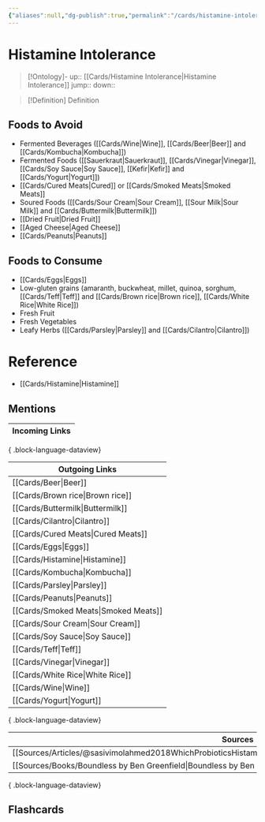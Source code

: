 ```yaml
---
{"aliases":null,"dg-publish":true,"permalink":"/cards/histamine-intolerance/","dgPassFrontmatter":true}
---
```


# Histamine Intolerance

> [!Ontology]-
> up:: [[Cards/Histamine Intolerance\|Histamine Intolerance]]
> jump::
> down:: 

> [!Definition] Definition
> 

## Foods to Avoid
- Fermented Beverages ([[Cards/Wine\|Wine]], [[Cards/Beer\|Beer]] and [[Cards/Kombucha\|Kombucha]])
- Fermented Foods ([[Sauerkraut\|Sauerkraut]], [[Cards/Vinegar\|Vinegar]], [[Cards/Soy Sauce\|Soy Sauce]], [[Kefir\|Kefir]] and [[Cards/Yogurt\|Yogurt]])
- [[Cards/Cured Meats\|Cured]] or [[Cards/Smoked Meats\|Smoked Meats]]
- Soured Foods ([[Cards/Sour Cream\|Sour Cream]], [[Sour Milk\|Sour Milk]] and [[Cards/Buttermilk\|Buttermilk]])
- [[Dried Fruit\|Dried Fruit]]
- [[Aged Cheese\|Aged Cheese]]
- [[Cards/Peanuts\|Peanuts]]

## Foods to Consume
- [[Cards/Eggs\|Eggs]]
- Low-gluten grains (amaranth, buckwheat, millet, quinoa, sorghum, [[Cards/Teff\|Teff]] and [[Cards/Brown rice\|Brown rice]], [[Cards/White Rice\|White Rice]])
- Fresh Fruit
- Fresh Vegetables
- Leafy Herbs ([[Cards/Parsley\|Parsley]] and [[Cards/Cilantro\|Cilantro]])

# Reference
- [[Cards/Histamine\|Histamine]]

## Mentions
| Incoming Links |
| -------------- |

{ .block-language-dataview}

| Outgoing Links                          |
| --------------------------------------- |
| [[Cards/Beer\|Beer]]                 |
| [[Cards/Brown rice\|Brown rice]]     |
| [[Cards/Buttermilk\|Buttermilk]]     |
| [[Cards/Cilantro\|Cilantro]]         |
| [[Cards/Cured Meats\|Cured Meats]]   |
| [[Cards/Eggs\|Eggs]]                 |
| [[Cards/Histamine\|Histamine]]       |
| [[Cards/Kombucha\|Kombucha]]         |
| [[Cards/Parsley\|Parsley]]           |
| [[Cards/Peanuts\|Peanuts]]           |
| [[Cards/Smoked Meats\|Smoked Meats]] |
| [[Cards/Sour Cream\|Sour Cream]]     |
| [[Cards/Soy Sauce\|Soy Sauce]]       |
| [[Cards/Teff\|Teff]]                 |
| [[Cards/Vinegar\|Vinegar]]           |
| [[Cards/White Rice\|White Rice]]     |
| [[Cards/Wine\|Wine]]                 |
| [[Cards/Yogurt\|Yogurt]]             |

{ .block-language-dataview}

| Sources                                                                                                          |
| ---------------------------------------------------------------------------------------------------------------- |
| [[Sources/Articles/@sasivimolahmed2018WhichProbioticsHistamine\|@sasivimolahmed2018WhichProbioticsHistamine]] |
| [[Sources/Books/Boundless by Ben Greenfield\|Boundless by Ben Greenfield]]                                    |

{ .block-language-dataview}

## Flashcards
